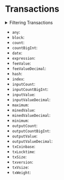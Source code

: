 
# Transactions

<details>
<summary>Filtering Transactions</summary>

- `any`:
- `date`:
- `feeValue`:
- `height`:
- `inputAddress`:
- `inputCount`:
- `minedValue`:
- `options`:
- `outputAddress`:
- `outputCount`:
- `outputValue`:
- `time`:
- `txCoinbase`:
- `txHash`:
- `txIndex`:
- `txLocktime`:
- `txSize`:
- `txVersion`:
- `txVsize`:
- `txWeight`:

</details>

- `any`:
- `block`:
- `count`:
- `countBigInt`:
- `date`:
- `expression`:
- `feeValue`:
- `feeValueDecimal`:
- `hash`:
- `index`:
- `inputCount`:
- `inputCountBigInt`:
- `inputValue`:
- `inputValueDecimal`:
- `maximum`:
- `minedValue`:
- `minedValueDecimal`:
- `minimum`:
- `outputCount`:
- `outputCountBigInt`:
- `outputValue`:
- `outputValueDecimal`:
- `txCoinbase`:
- `txLocktime`:
- `txSize`:
- `txversion`:
- `txVsize`:
- `txWeight`:
